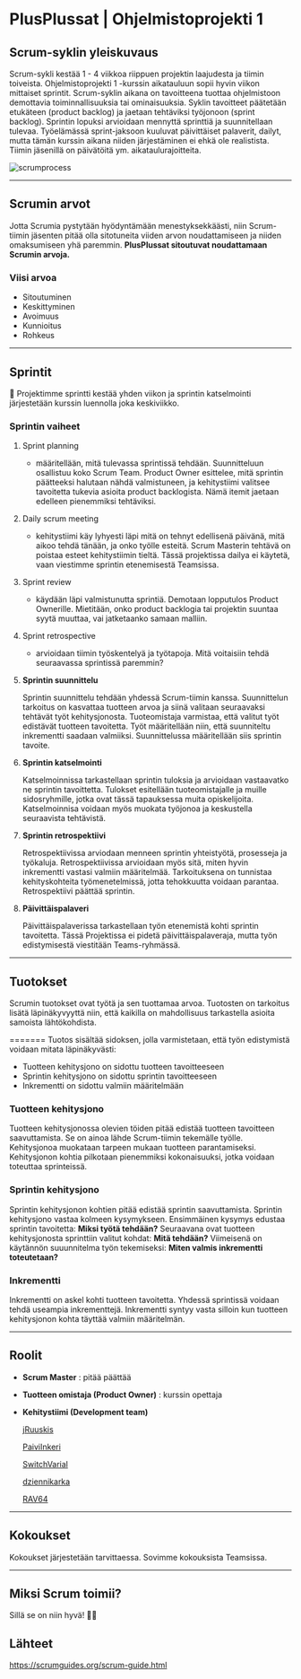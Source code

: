 # PlusPlussat | Ohjelmistoprojekti 1

## Scrum-syklin yleiskuvaus
Scrum-sykli kestää 1 - 4 viikkoa riippuen projektin laajudesta ja tiimin toiveista. Ohjelmistoprojekti 1 -kurssin aikatauluun sopii hyvin viikon mittaiset sprintit. 
Scrum-syklin aikana on tavoitteena tuottaa ohjelmistoon demottavia toiminnallisuuksia tai ominaisuuksia. Syklin tavoitteet päätetään etukäteen (product backlog) ja jaetaan tehtäviksi työjonoon (sprint backlog).
Sprintin lopuksi arvioidaan mennyttä sprinttiä ja suunnitellaan tulevaa.
Työelämässä sprint-jaksoon kuuluvat päivittäiset palaverit, dailyt, mutta tämän kurssin aikana niiden järjestäminen ei ehkä ole realistista. Tiimin jäsenillä on päivätöitä ym. aikataulurajoitteita.

![scrumprocess](https://image.freepik.com/free-vector/scrum-infographic_23-2148582396.jpg)
___

## Scrumin arvot
Jotta Scrumia pystytään hyödyntämään menestyksekkäästi, niin Scrum-tiimin jäsenten pitää olla sitotuneita viiden arvon noudattamiseen ja niiden omaksumiseen yhä paremmin. **PlusPlussat sitoutuvat noudattamaan Scrumin arvoja.**

### Viisi arvoa
- Sitoutuminen
- Keskittyminen
- Avoimuus
- Kunnioitus
- Rohkeus
___
## Sprintit
 🏃 Projektimme sprintti kestää yhden viikon ja sprintin katselmointi järjestetään kurssin luennolla joka keskiviikko.

### Sprintin vaiheet

1. Sprint planning 
    - määritellään, mitä tulevassa sprintissä tehdään. Suunnitteluun osallistuu koko Scrum Team. Product Owner esittelee, mitä sprintin päätteeksi halutaan nähdä valmistuneen, ja kehitystiimi valitsee tavoitetta tukevia asioita product backlogista. Nämä itemit jaetaan edelleen pienemmiksi tehtäviksi.

2. Daily scrum meeting
    - kehitystiimi käy lyhyesti läpi mitä on tehnyt edellisenä päivänä, mitä aikoo tehdä tänään, ja onko työlle esteitä. Scrum Masterin tehtävä on poistaa esteet kehitystiimin tieltä. Tässä projektissa dailya ei käytetä, vaan viestimme sprintin etenemisestä Teamsissa.

3. Sprint review
    - käydään läpi valmistunutta sprintiä. Demotaan lopputulos Product Ownerille. Mietitään, onko product backlogia tai projektin suuntaa syytä muuttaa, vai jatketaanko samaan malliin.

4. Sprint retrospective 
    - arvioidaan tiimin työskentelyä ja työtapoja. Mitä voitaisiin tehdä seuraavassa sprintissä paremmin?


1. **Sprintin suunnittelu**

   Sprintin suunnittelu tehdään yhdessä Scrum-tiimin kanssa. Suunnittelun tarkoitus on kasvattaa tuotteen arvoa ja siinä valitaan seuraavaksi tehtävät työt kehitysjonosta. Tuoteomistaja varmistaa, että valitut työt edistävät tuotteen tavoitetta. Työt määritellään niin, että suunniteltu inkrementti saadaan valmiiksi. Suunnittelussa määritellään siis sprintin tavoite.

2. **Sprintin katselmointi**

   Katselmoinnissa tarkastellaan sprintin tuloksia ja arvioidaan vastaavatko ne sprintin tavoittetta. Tulokset esitellään tuoteomistajalle ja muille sidosryhmille, jotka ovat tässä tapauksessa muita opiskelijoita. Katselmoinnisa voidaan myös muokata työjonoa ja keskustella seuraavista tehtävistä.

3. **Sprintin retrospektiivi**

   Retrospektiivissa arviodaan menneen sprintin yhteistyötä, prosesseja ja työkaluja. Retrospektiivissa arvioidaan myös sitä, miten hyvin inkrementti vastasi valmiin määritelmää. Tarkoituksena on tunnistaa kehityskohteita työmenetelmissä, jotta tehokkuutta voidaan parantaa. Retrospektiivi päättää sprintin. 

4. **Päivittäispalaveri**

   Päivittäispalaverissa tarkastellaan työn etenemistä kohti sprintin tavoitetta. Tässä Projektissa ei pidetä päivittäispalaveraja, mutta työn edistymisestä viestitään Teams-ryhmässä.
___
## Tuotokset
Scrumin tuotokset ovat työtä ja sen tuottamaa arvoa. Tuotosten on tarkoitus lisätä läpinäkyvyyttä niin, että kaikilla on mahdollisuus tarkastella asioita samoista lähtökohdista.

=======
Tuotos sisältää sidoksen, jolla varmistetaan, että työn edistymistä voidaan mitata läpinäkyvästi:
- Tuotteen kehitysjono on sidottu tuotteen tavoitteeseen
- Sprintin kehitysjono on sidottu sprintin tavoitteeseen
- Inkrementti on sidottu valmiin määritelmään

### Tuotteen kehitysjono
Tuotteen kehitysjonossa olevien töiden pitää edistää tuotteen tavoitteen saavuttamista. Se on ainoa lähde Scrum-tiimin tekemälle työlle. Kehitysjonoa muokataan tarpeen mukaan tuotteen parantamiseksi. Kehitysjonon kohtia pilkotaan pienemmiksi kokonaisuuksi, jotka voidaan toteuttaa sprinteissä.


### Sprintin kehitysjono
Sprintin kehitysjonon kohtien pitää edistää sprintin saavuttamista. Sprintin kehitysjono vastaa kolmeen kysymykseen. Ensimmäinen kysymys edustaa sprintin tavoitetta: **Miksi työtä tehdään?** Seuraavana ovat tuotteen kehitysjonosta sprinttiin valitut kohdat: **Mitä tehdään?** Viimeisenä on käytännön suuunnitelma työn tekemiseksi: **Miten valmis inkrementti toteutetaan?**

### Inkrementti
Inkrementti on askel kohti tuotteen tavoitetta. Yhdessä sprintissä voidaan tehdä useampia inkrementtejä. Inkrementti syntyy vasta silloin kun tuotteen kehitysjonon kohta täyttää valmiin määritelmän.
___
## Roolit
- **Scrum Master** : pitää päättää
- **Tuotteen omistaja (Product Owner)** : kurssin opettaja 
- **Kehitystiimi (Development team)**
    
   [jRuuskis](https://github.com/jruuskis)

   [PaiviInkeri](https://github.com/PaiviInkeri)

   [SwitchVarial](https://github.com/SwitchVarial)

   [dziennikarka](https://github.com/dziennikarka)

   [RAV64](https://github.com/RAV64)
___
## Kokoukset
Kokoukset järjestetään tarvittaessa. Sovimme kokouksista Teamsissa. 
___
## Miksi Scrum toimii? 
Sillä se on niin hyvä! 🤟🏻

## Lähteet

https://scrumguides.org/scrum-guide.html



